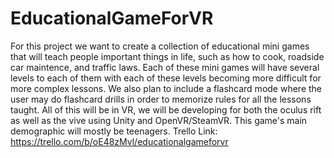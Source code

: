 # EducationalGameForVR
For this project we want to create a collection of educational mini games that will teach people important things in life, such as how to cook, roadside car maintence, and traffic laws. Each of these mini games will have several levels to each of them with each of these levels becoming more difficult for more complex lessons. We also plan to include a flashcard mode where the user may do flashcard drills in order to memorize rules for all the lessons taught. All of this will be in VR, we will be developing for both the oculus rift as well as the vive using Unity and OpenVR/SteamVR. This game's main demographic will mostly be teenagers.
Trello Link: https://trello.com/b/oE48zMvl/educationalgameforvr
